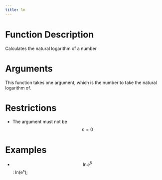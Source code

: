 ```yaml
---
title: ln
---
```


<script src='https://cdnjs.cloudflare.com/ajax/libs/mathjax/2.7.5/latest.js?config=TeX-MML-AM_CHTML' async></script>

# Function Description
Calculates the natural logarithm of a number

# Arguments
This function takes one argument, which is the number to take the natural logarithm of.

# Restrictions
- The argument must not be $$n = 0$$

# Examples
- $$\ln{e^5}$$: ln(e⁵);

